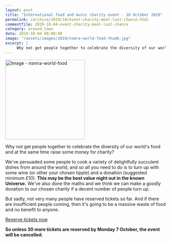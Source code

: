 ```yaml
---
layout: post
title: "International food and music charity event - 18 October 2019"
permalink: /archive/2019/10/event-charity-meal-last-chance.html
commentfile: 2019-10-04-event-charity-meal-last-chance
category: around_town
date: 2019-10-04 00:00:00
image: "/assets/images/2019/nsmra-world-food-thumb.jpg"
excerpt: |
     Why not get people together to celebrate the diversity of our world's food and at the same time raise some money for charity?
---
```

<a href="/assets/images/2019/nsmra-world-food.jpg" title="Click for a larger image"><img src="/assets/images/2019/nsmra-world-food-thumb.jpg" width="250" alt="Image - nsmra-world-food"  class="photo right"/></a>

Why not get people together to celebrate the diversity of our world's food and at the same time raise some money for charity?

We've persuaded some people to cook a variety of delightfully succulent dishes from around the world, and so all you need to do is to turn up with some wine (or other your chosen tipple) and a donation (suggested minimum &pound;10).  **This may be the best value night out in the known Universe.**     We've also done the maths and we think we can make a goodly donation to our chosen charity if a decent number of people turn up.

But sadly, not very many people have reserved tickets so far.  And if there are insufficient people coming, then it's going to be a massive waste of food and no benefit to anyone.

[Reserve tickets now](https://www.eventbrite.co.uk/e/international-food-and-drink-tickets-72559331915)

**So unless 30 more tickets are reserved by Monday 7 October, the event will be cancelled.**
